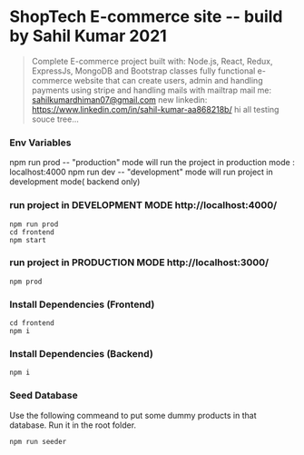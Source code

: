 # ShopTech E-commerce site -- build by Sahil Kumar 2021

> Complete E-commerce project  built with: Node.js, React, Redux, ExpressJs, MongoDB and Bootstrap classes
> fully functional e-commerce website that can create users, admin and handling payments using stripe and handling mails with mailtrap
> mail me: sahilkumardhiman07@gmail.com new
>linkedin: https://www.linkedin.com/in/sahil-kumar-aa868218b/
>hi all testing souce tree...

### Env Variables
npm run prod -- "production" mode will run the project in production mode : localhost:4000
npm run dev -- "development" mode will run project in development mode( backend only)


### run project in DEVELOPMENT MODE http://localhost:4000/
```
npm run prod
cd frontend
npm start
```
### run project in PRODUCTION MODE http://localhost:3000/
```
npm prod
```

### Install Dependencies (Frontend)

```
cd frontend
npm i
```

### Install Dependencies (Backend)

```
npm i
```

### Seed Database

Use the following commeand to put some dummy products in that database.
Run it in the root folder.

```
npm run seeder
```